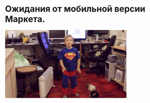 # Ожидания от мобильной версии Маркета.

![Ожидания от мобильной версии Маркета.](../images/2032e87c-f5bc-4176-b93c-e6fc7cb45df6.gif)